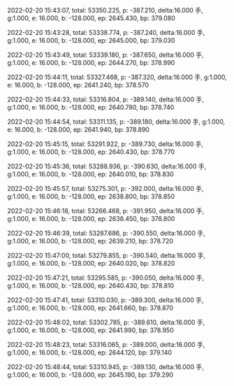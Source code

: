 2022-02-20 15:43:07, total: 53350.225, p: -387.210, delta:16.000 手, g:1.000, e: 16.000, b: -128.000, ep: 2645.430, bp: 379.080

2022-02-20 15:43:28, total: 53338.774, p: -387.240, delta:16.000 手, g:1.000, e: 16.000, b: -128.000, ep: 2645.000, bp: 379.030

2022-02-20 15:43:49, total: 53339.180, p: -387.650, delta:16.000 手, g:1.000, e: 16.000, b: -128.000, ep: 2644.270, bp: 378.990

2022-02-20 15:44:11, total: 53327.468, p: -387.320, delta:16.000 手, g:1.000, e: 16.000, b: -128.000, ep: 2641.240, bp: 378.570

2022-02-20 15:44:33, total: 53316.804, p: -389.140, delta:16.000 手, g:1.000, e: 16.000, b: -128.000, ep: 2640.780, bp: 378.740

2022-02-20 15:44:54, total: 53311.135, p: -389.180, delta:16.000 手, g:1.000, e: 16.000, b: -128.000, ep: 2641.940, bp: 378.890

2022-02-20 15:45:15, total: 53291.922, p: -389.730, delta:16.000 手, g:1.000, e: 16.000, b: -128.000, ep: 2640.430, bp: 378.770

2022-02-20 15:45:36, total: 53288.936, p: -390.630, delta:16.000 手, g:1.000, e: 16.000, b: -128.000, ep: 2640.010, bp: 378.830

2022-02-20 15:45:57, total: 53275.301, p: -392.000, delta:16.000 手, g:1.000, e: 16.000, b: -128.000, ep: 2638.800, bp: 378.850

2022-02-20 15:46:18, total: 53266.468, p: -391.950, delta:16.000 手, g:1.000, e: 16.000, b: -128.000, ep: 2638.450, bp: 378.800

2022-02-20 15:46:39, total: 53287.686, p: -390.550, delta:16.000 手, g:1.000, e: 16.000, b: -128.000, ep: 2639.210, bp: 378.720

2022-02-20 15:47:00, total: 53279.855, p: -390.540, delta:16.000 手, g:1.000, e: 16.000, b: -128.000, ep: 2640.020, bp: 378.820

2022-02-20 15:47:21, total: 53295.585, p: -390.050, delta:16.000 手, g:1.000, e: 16.000, b: -128.000, ep: 2640.430, bp: 378.810

2022-02-20 15:47:41, total: 53310.030, p: -389.300, delta:16.000 手, g:1.000, e: 16.000, b: -128.000, ep: 2641.660, bp: 378.870

2022-02-20 15:48:02, total: 53302.785, p: -389.610, delta:16.000 手, g:1.000, e: 16.000, b: -128.000, ep: 2641.990, bp: 378.950

2022-02-20 15:48:23, total: 53316.065, p: -389.000, delta:16.000 手, g:1.000, e: 16.000, b: -128.000, ep: 2644.120, bp: 379.140

2022-02-20 15:48:44, total: 53310.945, p: -389.130, delta:16.000 手, g:1.000, e: 16.000, b: -128.000, ep: 2645.190, bp: 379.290